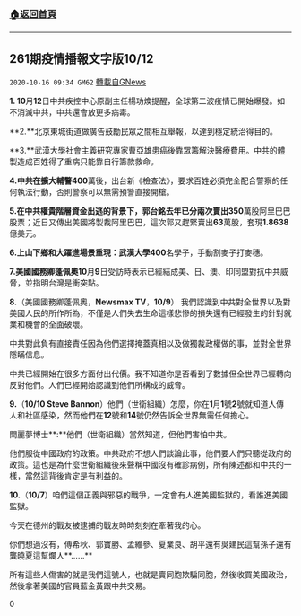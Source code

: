 ###  [:house:返回首頁](https://github.com/ourhimalayas/txt)
---

## 261期疫情播報文字版10/12
`2020-10-16 09:34 GM62` [轉載自GNews](https://gnews.org/zh-hant/427721/)

![]()**1. 10**月**12**日中共疾控中心原副主任楊功煥提醒，全球第二波疫情已開始爆發。如不消滅中共，中共還會放更多病毒。

**2.**北京東城街道做廣告鼓勵民眾之間相互舉報，以達到穩定統治得目的。

**3.**武漢大學社會主義研究專家曹亞雄患癌後靠眾籌解決醫療費用。中共的體製造成百姓得了重病只能靠自行籌款救命。

**4.**中共在擴大輔警**400**萬後，出台新《檢查法》，要求百姓必須完全配合警察的任何執法行動，否則警察可以無需預警直接開槍。

**5.**在中共權貴階層資金出逃的背景下，郭台銘去年已分兩次賣出**350**萬股阿里巴巴股票；近日又傳出美國將製裁阿里巴巴，這次郭又趕緊賣出**63**萬股，套現**1.8638**億美元。

**6.**上山下鄉和大躍進場景重現：武漢大學**400**名學子，手動割麥子打麥穗。

**7.**美國國務卿蓬佩奧**10**月**9**日受訪時表示已經結成美、日、澳、印同盟對抗中共威脅，並指明台灣是衝突點。

**8.**（美國國務卿蓬佩奧，**Newsmax TV**，**10/9**） 我們認識到中共對全世界以及對美國人民的所作所為，不僅是人們失去生命這樣悲慘的損失還有已經發生的針對就業和機會的全面破壞。

中共對此負有直接責任因為他們選擇掩蓋真相以及做獨裁政權做的事，並對全世界隱瞞信息。

中共已經開始在很多方面付出代價。我不知道你是否看到了數據但全世界已經轉向反對他們。人們已經開始認識到他們所構成的威脅。

**9.**（**10/10 Steve Bannon**）他們（世衛組織）怎麼，你在**1**月**1**號**2**號就知道人傳人和社區感染，然而他們在**12**號和**14**號仍然告訴全世界無需任何擔心。

閆麗夢博士**:**他們（世衛組織）當然知道，但他們害怕中共。

他們服從中國政府的政策。中共政府不想人們談論此事，他們要人們只聽從政府的政策。這也是為什麼世衛組織後來聲稱中國沒有確診病例，所有陳述都和中共的一樣，當然這背後肯定是有利益的。

**10.**（**10/7**）咱們這個正義與邪惡的戰爭，一定會有人進美國監獄的，看誰進美國監獄。

今天在德州的戰友被逮捕的戰友時時刻刻在牽著我的心。

你們想過沒有，傅希秋、郭寶勝、孟維參、夏業良、胡平還有吳建民這幫孫子還有龔曉夏這幫爛人**……**

所有這些人傷害的就是我們這號人，也就是賣同胞欺騙同胞，然後收買美國政治，然後拿著美國的官員藍金黃跟中共交易。

0
